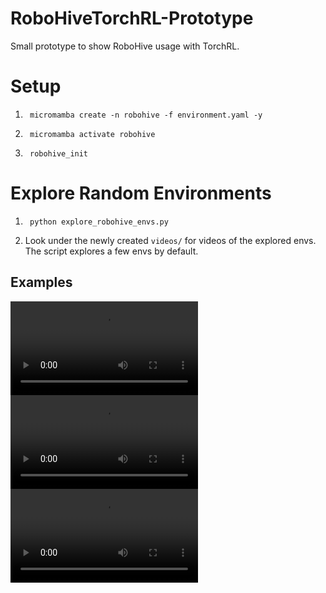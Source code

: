 # RoboHiveTorchRL-Prototype
Small prototype to show RoboHive usage with TorchRL.

# Setup
1. ```shell
    micromamba create -n robohive -f environment.yaml -y
   ```
2. ```shell
    micromamba activate robohive
    ```
3. ```shell
    robohive_init
   ```  

# Explore Random Environments
1. ```shell
    python explore_robohive_envs.py
    ```
2. Look under the newly created `videos/` for videos of the explored envs. The script explores a few envs by default. 

## Examples  
<video controls>
  <source src="videos/FrankaPushRandom-v0/videos/iteration_0.mp4" type="video/mp4">
</video>
<video controls>
  <source src="videos/FK1_LdoorOpenRandom-v4/videos/iteration_0.mp4" type="video/mp4">
</video>
<video controls>
  <source src="videos/DKittyStandRandom-v0/videos/iteration_0.mp4" type="video/mp4">
</video>

